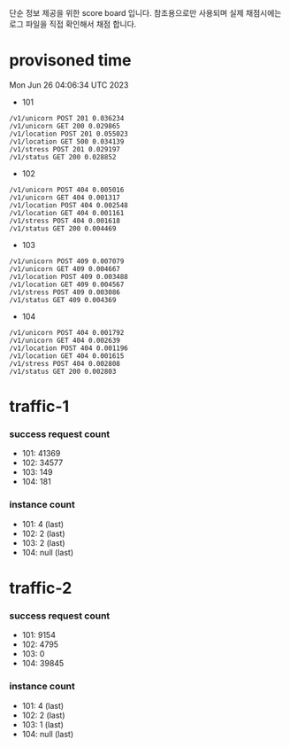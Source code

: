 단순 정보 제공을 위한 score board 입니다. 참조용으로만 사용되며 실제 채점시에는 로그 파일을 직접 확인해서 채점 합니다.

# provisoned time
Mon Jun 26 04:06:34 UTC 2023

- 101
```
/v1/unicorn POST 201 0.036234
/v1/unicorn GET 200 0.029865
/v1/location POST 201 0.055023
/v1/location GET 500 0.034139
/v1/stress POST 201 0.029197
/v1/status GET 200 0.028852
```

- 102
```
/v1/unicorn POST 404 0.005016
/v1/unicorn GET 404 0.001317
/v1/location POST 404 0.002548
/v1/location GET 404 0.001161
/v1/stress POST 404 0.001618
/v1/status GET 200 0.004469
```

- 103
```
/v1/unicorn POST 409 0.007079
/v1/unicorn GET 409 0.004667
/v1/location POST 409 0.003488
/v1/location GET 409 0.004567
/v1/stress POST 409 0.003086
/v1/status GET 409 0.004369
```

- 104
```
/v1/unicorn POST 404 0.001792
/v1/unicorn GET 404 0.002639
/v1/location POST 404 0.001196
/v1/location GET 404 0.001615
/v1/stress POST 404 0.002808
/v1/status GET 200 0.002803
```

# traffic-1
### success request count
- 101: 41369
- 102: 34577
- 103: 149
- 104: 181

### instance count
- 101: 4 (last)
- 102: 2 (last)
- 103: 2 (last)
- 104: null (last)

# traffic-2
### success request count
- 101: 9154
- 102: 4795
- 103: 0
- 104: 39845

### instance count
- 101: 4 (last)
- 102: 2 (last)
- 103: 1 (last)
- 104: null (last)
